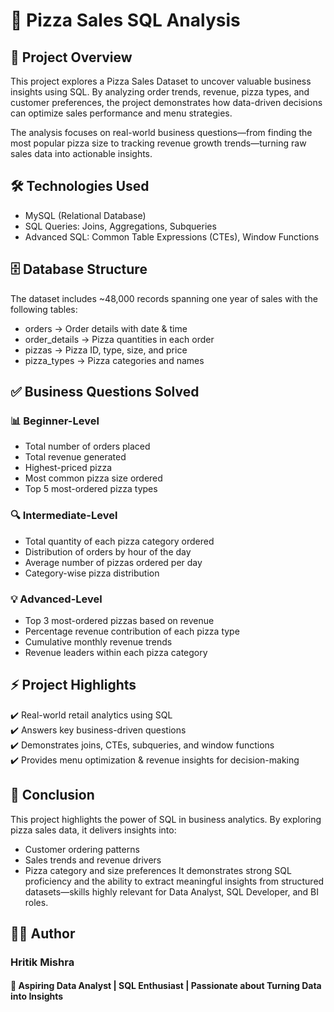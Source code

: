 # 🍕 Pizza Sales SQL Analysis
## 📂 Project Overview
This project explores a Pizza Sales Dataset to uncover valuable business insights using SQL. By analyzing order trends, revenue, pizza types, and customer preferences, the project demonstrates how data-driven decisions can optimize sales performance and menu strategies.

The analysis focuses on real-world business questions—from finding the most popular pizza size to tracking revenue growth trends—turning raw sales data into actionable insights.
## 🛠️ Technologies Used
- MySQL (Relational Database)
- SQL Queries: Joins, Aggregations, Subqueries
- Advanced SQL: Common Table Expressions (CTEs), Window Functions
## 🗄️ Database Structure
The dataset includes ~48,000 records spanning one year of sales with the following tables:
- orders → Order details with date & time
- order_details → Pizza quantities in each order
- pizzas → Pizza ID, type, size, and price
- pizza_types → Pizza categories and names
## ✅ Business Questions Solved
### 📊 Beginner-Level
- Total number of orders placed
- Total revenue generated
- Highest-priced pizza
- Most common pizza size ordered
- Top 5 most-ordered pizza types
### 🔍 Intermediate-Level
- Total quantity of each pizza category ordered
- Distribution of orders by hour of the day
- Average number of pizzas ordered per day
- Category-wise pizza distribution
### 💡 Advanced-Level
- Top 3 most-ordered pizzas based on revenue
- Percentage revenue contribution of each pizza type
- Cumulative monthly revenue trends
- Revenue leaders within each pizza category
## ⚡ Project Highlights
✔️ Real-world retail analytics using SQL <br>
✔️ Answers key business-driven questions <br>
✔️ Demonstrates joins, CTEs, subqueries, and window functions <br>
✔️ Provides menu optimization & revenue insights for decision-making
## 🏁 Conclusion
This project highlights the power of SQL in business analytics. By exploring pizza sales data, it delivers insights into:
- Customer ordering patterns
- Sales trends and revenue drivers
- Pizza category and size preferences
It demonstrates strong SQL proficiency and the ability to extract meaningful insights from structured datasets—skills highly relevant for Data Analyst, SQL Developer, and BI roles.
## 🙋‍♂️ Author
### Hritik Mishra <br>
#### 🎯 Aspiring Data Analyst | SQL Enthusiast | Passionate about Turning Data into Insights







